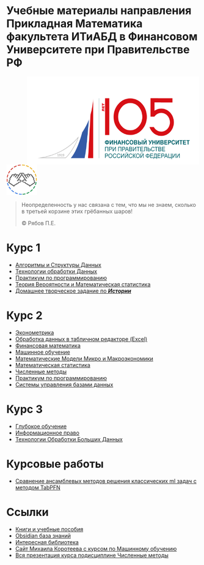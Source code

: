 # Учебные материалы направления Прикладная Математика факультета ИТиАБД в Финансовом Университете при Правительстве РФ
<a href="https://www.fa.ru/">
    <img src="https://raw.githubusercontent.com/Ackrome/FU/main/images/_105-ai.png" align="right" width=450 height=230/>
</a>

<a href="https://www.fa.ru/university/structure/scientific-educational-departments/itabd/">
    <img src="https://raw.githubusercontent.com/Ackrome/FU/main/images/pmiit.png" width=80 height=80/>
</a>


>Неопределенность у нас связана с тем, что мы не знаем, сколько в третьей корзине этих грёбанных шаров!
>
> © Рябов П.Е.

# Курс 1

* [Алгоритмы и Структуры Данных](https://github.com/Ackrome/FU/tree/main/Course_1/Algorythms)
* [Технологии обработки Данных](https://github.com/Ackrome/FU/tree/main/Course_1/TOD)
* [Практикум по программированию](https://github.com/Ackrome/FU/tree/main/Course_1/PRACT)
* [Теория Вероятности и Математическая статистика](https://github.com/Ackrome/FU/tree/main/Course_1/TVIMS)
* [Домашнее творческое задание по ***Истории***](https://github.com/Ackrome/FU/tree/main/Course_1/%D0%B4%D1%82%D0%B7)

# Курс 2

* [Эконометрика](https://github.com/Ackrome/FU/tree/main/Course_2/ECONOMETRICS)
* [Обработка данных в табличном редакторе (Excel)](https://github.com/Ackrome/FU/tree/main/Course_2/EXCEL)
* [Финансовая математика](https://github.com/Ackrome/FU/tree/main/Course_2/FINMATH)
* [Машинное обучение](https://github.com/Ackrome/FU/tree/main/Course_2/ML)
* [Математические Модели Микро и Макроэкономики](https://github.com/Ackrome/FU/tree/main/Course_2/MMMME)
* [Математическая статистика](https://github.com/Ackrome/FU/tree/main/Course_2/MS)
* [Численные методы](https://github.com/Ackrome/FU/tree/main/Course_2/NM)
* [Практикум по программированию](https://github.com/Ackrome/FU/tree/main/Course_2/PP)
* [Системы управления базами данных](https://github.com/Ackrome/FU/tree/main/Course_2/SUBD)


# Курс 3

* [Глубокое обучение](https://github.com/Ackrome/FU/tree/main/Course_3/DL)
* [Информационное право](https://github.com/Ackrome/FU/tree/main/Course_3/LAW)
* [Технологии Обработки Больших Данных](https://github.com/Ackrome/FU/tree/main/Course_3/TOBD)

# Курсовые работы
* [Сравнение ансамблевых методов решения классических ml задач с методом TabPFN](https://github.com/Ackrome/Course-work-TabFPN/tree/main)


#  Ссылки
* [Книги и учебные пособия](https://github.com/Ackrome/FU/blob/main/books/README.md)
* [Obsidian база знаний](https://github.com/kvdep/Abstracts)
* [Интересная библиотека](https://github.com/Ackrome/matplobblib)
* [Сайт Михаила Коротеева с курсом по Машинному обучению](https://koroteev.site/ml/)
* [Вся презентация курса подисциплине Численные методы](https://github.com/Ackrome/matplobblib/tree/master/theory_files/__htmls/NM/images)
